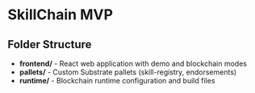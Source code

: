 # SkillChain MVP

## Folder Structure

- **frontend/** - React web application with demo and blockchain modes
- **pallets/** - Custom Substrate pallets (skill-registry, endorsements)
- **runtime/** - Blockchain runtime configuration and build files